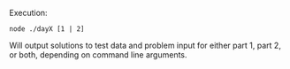 Execution:

`
node ./dayX [1 | 2]
`  

Will output solutions to test data and problem input for either part 1, part 2, or both, depending on command line arguments.